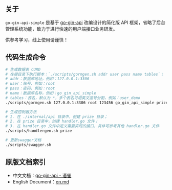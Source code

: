 ## 关于

`go-gin-api-simple` 是基于 [go-gin-api](https://github.com/xinliangnote/go-gin-api) 改编设计的简化版 API 框架，省略了后台管理系统功能，致力于进行快速的用户端接口业务研发。

供参考学习，线上使用请谨慎！

## 代码生成命令
```sh
# 生成数据表 CURD
# 在根目录下执行脚本：`./scripts/gormgen.sh addr user pass name tables`；
# addr：数据库地址，例如：127.0.0.1:3306
# user：账号，例如：root
# pass：密码，例如：root
# name：数据库名称，例如：go_gin_api_simple
# tables：表名，默认为 *，多个表名可用英文逗号分割，例如：user_demo
./scripts/gormgen.sh 127.0.0.1:3306 root 123456 go_gin_api_simple prize

# 生成控制器方法
# 1. 在 ./internal/api 目录中，创建 prize 目录；
# 2. 在 prize 目录中，创建 handler.go 文件；
# 3. 在 handler.go 文件中定义需要实现的接口，具体可参考其他 handler.go 文件
./scripts/handlergen.sh prize

# 更新swagger文档
./scripts/swagger.sh
```

## 原版文档索引

- 中文文档：[go-gin-api - 语雀](https://www.yuque.com/xinliangnote/go-gin-api/ngc3x5)
- English Document：[en.md](https://go-gin-api/blob/master/en.md)
